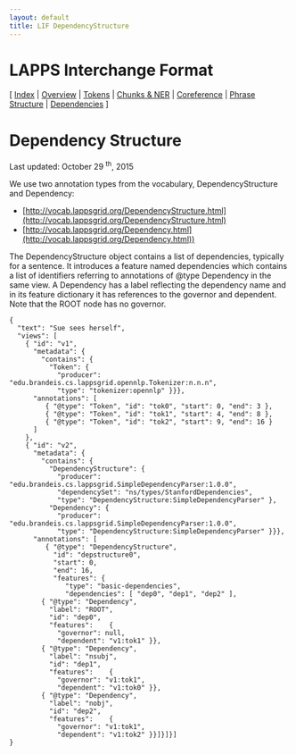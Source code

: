 ```yaml
---
layout: default
title: LIF DependencyStructure
---
```


# LAPPS Interchange Format

[
[Index](index.html) |
[Overview](overview.html) |
[Tokens](tokens.html) |
[Chunks &amp; NER](ner.html) |
[Coreference](coref.html) |
[Phrase Structure](phrase_structure.html) |
[Dependencies](dependencies.html)
]


# Dependency Structure

Last updated: October 29 <sup>th</sup>, 2015

We use two annotation types from the vocabulary, DependencyStructure and Dependency:

* [http://vocab.lappsgrid.org/DependencyStructure.html](http://vocab.lappsgrid.org/DependencyStructure.html)
* [http://vocab.lappsgrid.org/Dependency.html](http://vocab.lappsgrid.org/Dependency.html))

The DependencyStructure object contains a list of dependencies, typically for a sentence. It introduces a feature named dependencies which contains a list of identifiers referring to annotations of @type Dependency in the same view. A Dependency has a label reflecting the dependency name and in its feature dictionary it has references to the governor and dependent. Note that the ROOT node has no governor.

```
{
  "text": "Sue sees herself",
  "views": [
    { "id": "v1",
      "metadata": {
        "contains": {
          "Token": {
            "producer": "edu.brandeis.cs.lappsgrid.opennlp.Tokenizer:n.n.n",
            "type": "tokenizer:opennlp" }}},
      "annotations": [
         { "@type": "Token", "id": "tok0", "start": 0, "end": 3 },
         { "@type": "Token", "id": "tok1", "start": 4, "end": 8 },
         { "@type": "Token", "id": "tok2", "start": 9, "end": 16 }
      ]
    },
    { "id": "v2",
      "metadata": {
        "contains": {
          "DependencyStructure": {
            "producer": "edu.brandeis.cs.lappsgrid.SimpleDependencyParser:1.0.0",
            "dependencySet": "ns/types/StanfordDependencies",
            "type": "DependencyStructure:SimpleDependencyParser" },
          "Dependency": {
            "producer": "edu.brandeis.cs.lappsgrid.SimpleDependencyParser:1.0.0",
            "type": "DependencyStructure:SimpleDependencyParser" }}},
      "annotations": [
         { "@type": "DependencyStructure",
           "id": "depstructure0",
           "start": 0,
           "end": 16,
           "features": {
              "type": "basic-dependencies",
              "dependencies": [ "dep0", "dep1", "dep2" ],
        { "@type": "Dependency",
          "label": "ROOT",
          "id": "dep0",
          "features":    {
            "governor": null,
            "dependent": "v1:tok1" }},
        { "@type": "Dependency",
          "label": "nsubj",
          "id": "dep1",
          "features":    {
            "governor": "v1:tok1",
            "dependent": "v1:tok0" }},
        { "@type": "Dependency",
          "label": "nobj",
          "id": "dep2",
          "features":    {
            "governor": "v1:tok1",
            "dependent": "v1:tok2" }}]}]}]
}
```
